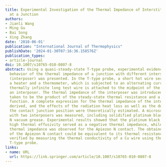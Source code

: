 ```yaml
---
title: Experimental Investigation of the Thermal Impedance of Interstitial Material
  at a Junction
authors:
- Jianli Wang
- Ming Gu
- Bai Song
- Xing Zhang
date: '2010-06-01'
publication: "International Journal of Thermophysics"
publishDate: '2024-01-30T07:16:36.158576Z'
publication_types:
- article-journal
doi: 10.1007/s10765-010-0807-8
abstract: Using a quasi-steady-state T-type probe, experimental evidence of the different
  behavior of the thermal impedance of a junction with different interstitial material
  (interposer) was presented. In the T-type probe, a short hot wire serves both as
  a heater and a thermometer, which is subjected to an alternating current, and a
  thermally infinite long test wire is attached to the midpoint of the hot wire with
  an interposer. The thermal impedance of the interposer was introduced, which was
  taken to be the product of the steady-state thermal resistance and a complex ratio
  function. A complete expression for the thermal impedance of the interposer was
  derived, and the effects of the radiation heat loss as well as the deviation of
  the contact junction position were theoretically estimated. A microscale Pt wire
  with two interposers was measured, including solidified platinum black and Apiezon
  N vacuum grease. Experimental results showed that the platinum black contact with
  high thermal effusivity served as a negative thermal impedance, while a positive
  thermal impedance was observed for the Apiezon N contact. The obtained thermal impedance
  of the Apiezon N contact could be equivalent to its thermal resistance, which was
  verified by measuring the thermal conductivity of a Cu wire using the steady-state
  T-type probe.
links:
- name: URL
  url: https://link.springer.com/article/10.1007/s10765-010-0807-8
---
```

